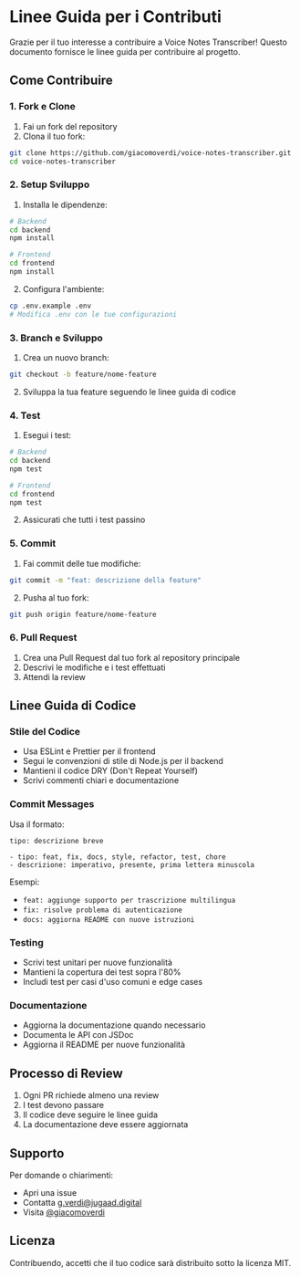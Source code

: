 # Linee Guida per i Contributi

Grazie per il tuo interesse a contribuire a Voice Notes Transcriber! Questo documento fornisce le linee guida per contribuire al progetto.

## Come Contribuire

### 1. Fork e Clone

1. Fai un fork del repository
2. Clona il tuo fork:
```bash
git clone https://github.com/giacomoverdi/voice-notes-transcriber.git
cd voice-notes-transcriber
```

### 2. Setup Sviluppo

1. Installa le dipendenze:
```bash
# Backend
cd backend
npm install

# Frontend
cd frontend
npm install
```

2. Configura l'ambiente:
```bash
cp .env.example .env
# Modifica .env con le tue configurazioni
```

### 3. Branch e Sviluppo

1. Crea un nuovo branch:
```bash
git checkout -b feature/nome-feature
```

2. Sviluppa la tua feature seguendo le linee guida di codice

### 4. Test

1. Esegui i test:
```bash
# Backend
cd backend
npm test

# Frontend
cd frontend
npm test
```

2. Assicurati che tutti i test passino

### 5. Commit

1. Fai commit delle tue modifiche:
```bash
git commit -m "feat: descrizione della feature"
```

2. Pusha al tuo fork:
```bash
git push origin feature/nome-feature
```

### 6. Pull Request

1. Crea una Pull Request dal tuo fork al repository principale
2. Descrivi le modifiche e i test effettuati
3. Attendi la review

## Linee Guida di Codice

### Stile del Codice

- Usa ESLint e Prettier per il frontend
- Segui le convenzioni di stile di Node.js per il backend
- Mantieni il codice DRY (Don't Repeat Yourself)
- Scrivi commenti chiari e documentazione

### Commit Messages

Usa il formato:
```
tipo: descrizione breve

- tipo: feat, fix, docs, style, refactor, test, chore
- descrizione: imperativo, presente, prima lettera minuscola
```

Esempi:
- `feat: aggiunge supporto per trascrizione multilingua`
- `fix: risolve problema di autenticazione`
- `docs: aggiorna README con nuove istruzioni`

### Testing

- Scrivi test unitari per nuove funzionalità
- Mantieni la copertura dei test sopra l'80%
- Includi test per casi d'uso comuni e edge cases

### Documentazione

- Aggiorna la documentazione quando necessario
- Documenta le API con JSDoc
- Aggiorna il README per nuove funzionalità

## Processo di Review

1. Ogni PR richiede almeno una review
2. I test devono passare
3. Il codice deve seguire le linee guida
4. La documentazione deve essere aggiornata

## Supporto

Per domande o chiarimenti:
- Apri una issue
- Contatta g.verdi@jugaad.digital
- Visita [@giacomoverdi](https://github.com/giacomoverdi)

## Licenza

Contribuendo, accetti che il tuo codice sarà distribuito sotto la licenza MIT. 